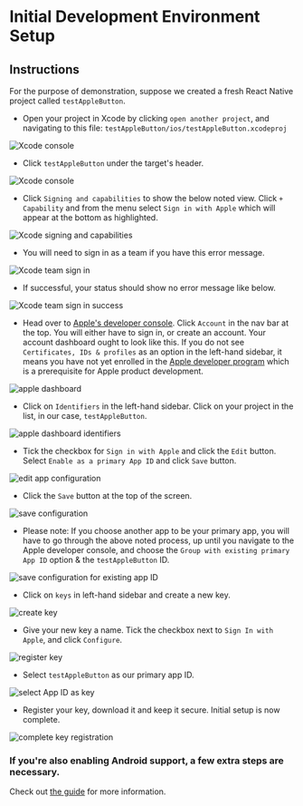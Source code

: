 # Initial Development Environment Setup

## Instructions

For the purpose of demonstration, suppose we created a fresh React Native project called `testAppleButton`.

- Open your project in Xcode by clicking `open another project`, and navigating to this file: `testAppleButton/ios/testAppleButton.xcodeproj`

![Xcode console](images/xcode-dashboard.png)

- Click `testAppleButton` under the target's header.

![Xcode console](images/xcode-project-1.png)

- Click `Signing and capabilities` to show the below noted view. Click `+ Capability` and from the menu select `Sign in with Apple` which will appear at the bottom as highlighted.

![Xcode signing and capabilities](images/xcode-signin-capabilities.png)

- You will need to sign in as a team if you have this error message.

![Xcode team sign in](images/xcode-signin-team.png)

- If successful, your status should show no error message like below.

![Xcode team sign in success](images/xcode-signin-team-success.png)

- Head over to [Apple's developer console](https://developer.apple.com/). Click `Account` in the nav bar at the top. You will either have to sign in, or create an account. Your account dashboard ought to look like this. If you do not see `Certificates, IDs & profiles` as an option in the left-hand sidebar, it means you have not yet enrolled in the [Apple developer program](https://developer.apple.com/programs/) which is a prerequisite for Apple product development.

![apple dashboard](images/apple-developer-console.png)

- Click on `Identifiers` in the left-hand sidebar. Click on your project in the list, in our case, `testAppleButton`.

![apple dashboard identifiers](images/identifiers.png)

- Tick the checkbox for `Sign in with Apple` and click the `Edit` button. Select `Enable as a primary App ID` and click `Save` button.

![edit app configuration](images/enable-sign-in.png)

- Click the `Save` button at the top of the screen.

![save configuration](images/save-button.png)

- Please note: If you choose another app to be your primary app, you will have to go through the above noted process, up until you navigate to the Apple developer console, and choose the `Group with existing primary App ID` option & the `testAppleButton` ID.

![save configuration for existing app ID](images/group-with-existing-id.png)

- Click on `keys` in left-hand sidebar and create a new key.

![create key](images/create-key.png)

- Give your new key a name. Tick the checkbox next to `Sign In with Apple`, and click `Configure`.

![register key](images/register-key.png)

- Select `testAppleButton` as our primary app ID.

![select App ID as key](images/select-app-key.png)

- Register your key, download it and keep it secure. Initial setup is now complete.

![complete key registration](images/complete-registration.png)


### If you're also enabling Android support, a few extra steps are necessary.

Check out [the guide](ANDROID_EXTRA.md) for more information.